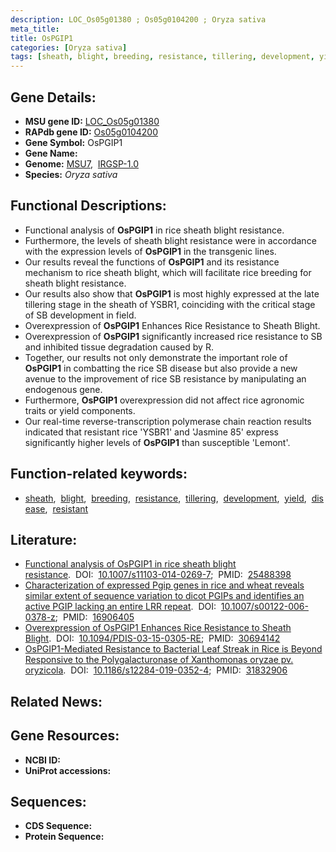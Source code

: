 ```yaml
---
description: LOC_Os05g01380 ; Os05g0104200 ; Oryza sativa
meta_title:
title: OsPGIP1
categories: [Oryza sativa]
tags: [sheath, blight, breeding, resistance, tillering, development, yield, disease, resistant]
---
```


## Gene Details:
- **MSU gene ID:** [LOC_Os05g01380](http://rice.uga.edu/cgi-bin/ORF_infopage.cgi?orf=LOC_Os05g01380)  
- **RAPdb gene ID:** [Os05g0104200](https://rapdb.dna.affrc.go.jp/locus/?name=Os05g0104200)  
- **Gene Symbol:** OsPGIP1
- **Gene Name:**
- **Genome:**  [MSU7](http://rice.uga.edu/),&nbsp;&nbsp;[IRGSP-1.0](https://rapdb.dna.affrc.go.jp/download/irgsp1.html)
- **Species:** *Oryza sativa*

## Functional Descriptions:
   - Functional analysis of **OsPGIP1** in rice sheath blight resistance.
   - Furthermore, the levels of sheath blight resistance were in accordance with the expression levels of **OsPGIP1** in the transgenic lines.
   - Our results reveal the functions of **OsPGIP1** and its resistance mechanism to rice sheath blight, which will facilitate rice breeding for sheath blight resistance.
   - Our results also show that **OsPGIP1** is most highly expressed at the late tillering stage in the sheath of YSBR1, coinciding with the critical stage of SB development in field.
   - Overexpression of **OsPGIP1** Enhances Rice Resistance to Sheath Blight.
   - Overexpression of **OsPGIP1** significantly increased rice resistance to SB and inhibited tissue degradation caused by R.
   - Together, our results not only demonstrate the important role of **OsPGIP1** in combatting the rice SB disease but also provide a new avenue to the improvement of rice SB resistance by manipulating an endogenous gene.
   - Furthermore, **OsPGIP1** overexpression did not affect rice agronomic traits or yield components.
   - Our real-time reverse-transcription polymerase chain reaction results indicated that resistant rice 'YSBR1' and 'Jasmine 85' express significantly higher levels of **OsPGIP1** than susceptible 'Lemont'.

## Function-related keywords:
   - [sheath](/tags/sheath/),&nbsp;&nbsp;[blight](/tags/blight/),&nbsp;&nbsp;[breeding](/tags/breeding/),&nbsp;&nbsp;[resistance](/tags/resistance/),&nbsp;&nbsp;[tillering](/tags/tillering/),&nbsp;&nbsp;[development](/tags/development/),&nbsp;&nbsp;[yield](/tags/yield/),&nbsp;&nbsp;[disease](/tags/disease/),&nbsp;&nbsp;[resistant](/tags/resistant/)

## Literature:
   - [Functional analysis of OsPGIP1 in rice sheath blight resistance](https://www.doi.org/10.1007/s11103-014-0269-7).&nbsp;&nbsp;DOI:&nbsp;&nbsp;[10.1007/s11103-014-0269-7](https://www.doi.org/10.1007/s11103-014-0269-7);&nbsp;&nbsp;PMID:&nbsp;&nbsp;[25488398](https://pubmed.ncbi.nlm.nih.gov/25488398/)
   - [Characterization of expressed Pgip genes in rice and wheat reveals similar extent of sequence variation to dicot PGIPs and identifies an active PGIP lacking an entire LRR repeat](https://www.doi.org/10.1007/s00122-006-0378-z).&nbsp;&nbsp;DOI:&nbsp;&nbsp;[10.1007/s00122-006-0378-z](https://www.doi.org/10.1007/s00122-006-0378-z);&nbsp;&nbsp;PMID:&nbsp;&nbsp;[16906405](https://pubmed.ncbi.nlm.nih.gov/16906405/)
   - [Overexpression of OsPGIP1 Enhances Rice Resistance to Sheath Blight](https://www.doi.org/10.1094/PDIS-03-15-0305-RE).&nbsp;&nbsp;DOI:&nbsp;&nbsp;[10.1094/PDIS-03-15-0305-RE](https://www.doi.org/10.1094/PDIS-03-15-0305-RE);&nbsp;&nbsp;PMID:&nbsp;&nbsp;[30694142](https://pubmed.ncbi.nlm.nih.gov/30694142/)
   - [OsPGIP1-Mediated Resistance to Bacterial Leaf Streak in Rice is Beyond Responsive to the Polygalacturonase of Xanthomonas oryzae pv. oryzicola](https://www.doi.org/10.1186/s12284-019-0352-4).&nbsp;&nbsp;DOI:&nbsp;&nbsp;[10.1186/s12284-019-0352-4](https://www.doi.org/10.1186/s12284-019-0352-4);&nbsp;&nbsp;PMID:&nbsp;&nbsp;[31832906](https://pubmed.ncbi.nlm.nih.gov/31832906/)

## Related News:

## Gene Resources:
- **NCBI ID:**  []()
- **UniProt accessions:** [](https://www.uniprot.org/uniprotkb//entry)

## Sequences:
- **CDS Sequence:**
- **Protein Sequence:**

